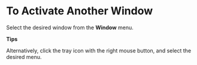 # To Activate Another Window

Select the desired window from the **Window** menu.

**Tips**

Alternatively, click the tray icon with the right mouse button, and select
the desired menu.
